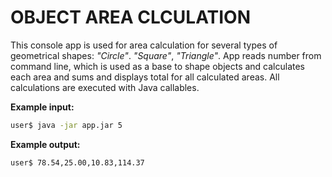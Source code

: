 **OBJECT AREA CLCULATION**
=========================


This console app is used for area calculation for several types of geometrical shapes: *"Circle"*. *"Square"*, *"Triangle"*. App reads number from command line, which is used as a base to shape objects and calculates each area and sums and displays total for all calculated areas. All calculations are executed with Java callables. 

**Example input:**

```bash
user$ java -jar app.jar 5
```
**Example output:**

```bash
user$ 78.54,25.00,10.83,114.37
```

